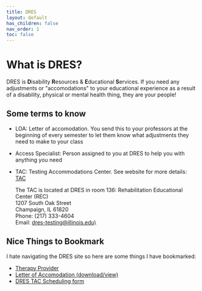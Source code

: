 ```yaml
---
title: DRES
layout: default
has_children: false
nav_order: 1
toc: false
---
```


# What is DRES?

DRES is **D**isability **R**esources & **E**ducational **S**ervices. If you need any adjustments or "accomodations" to your educational experience as a result of a disability, physical or mental health thing, they are your people!

## Some terms to know

- LOA: Letter of accomodation. You send this to your professors at the beginning of every semester to let them know what adjustments they need to make to your class
- Access Specialist: Person assigned to you at DRES to help you with anything you need
- TAC: Testing Accommodations Center. See website for more details: [TAC](https://www.disability.illinois.edu/academic-accommodations-and-supports/academic-accommodations/testing-accommodations#1)
  
  The TAC is located at DRES in room 136: Rehabilitation Educational Center (REC)\
  1207 South Oak Street\
  Champaign, IL 61820\
  Phone: (217) 333-4604\
  Email: dres-testing@illinois.edu\

## Nice Things to Bookmark

I hate navigating the DRES site so here are some things I have bookmarked:
- [Therapy Provider](https://dres.mytheranest.com/home/login?returnUrl=/appointments)
- [Letter of Accomodation (download/view)](https://myaccesscenter.apps.uillinois.edu/myAccessCenter/student/dashboard) 
- [DRES TAC Scheduling form](https://myaccesscenter.apps.uillinois.edu/myAccessCenter/student/exams/request)
